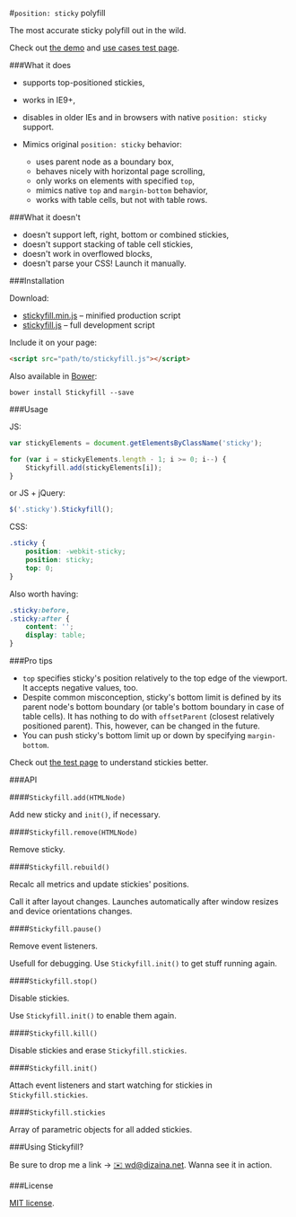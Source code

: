 #`position: sticky` polyfill

The most accurate sticky polyfill out in the wild.

Check out [the demo](http://wd.dizaina.net/en/scripts/stickyfill/) and [use cases test page](http://wilddeer.github.io/stickyfill/test/).

###What it does

- supports top-positioned stickies,
- works in IE9+,
- disables in older IEs and in browsers with native `position: sticky` support.
- Mimics original `position: sticky` behavior:

	- uses parent node as a boundary box,
	- behaves nicely with horizontal page scrolling,
	- only works on elements with specified `top`,
	- mimics native `top` and `margin-bottom` behavior,
	- works with table cells, but not with table rows.

###What it doesn't

- doesn't support left, right, bottom or combined stickies,
- doesn't support stacking of table cell stickies,
- doesn't work in overflowed blocks,
- doesn't parse your CSS! Launch it manually.

###Installation

Download:

- [stickyfill.min.js](https://raw.github.com/wilddeer/stickyfill/master/dist/stickyfill.min.js) – minified production script
- [stickyfill.js](https://raw.github.com/wilddeer/stickyfill/master/dist/stickyfill.js) – full development script

Include it on your page:

```html
<script src="path/to/stickyfill.js"></script>
```

Also available in [Bower](http://bower.io):

```
bower install Stickyfill --save
```

###Usage

JS:

```js
var stickyElements = document.getElementsByClassName('sticky');

for (var i = stickyElements.length - 1; i >= 0; i--) {
    Stickyfill.add(stickyElements[i]);
}
```

or JS + jQuery:

```js
$('.sticky').Stickyfill();
```

CSS:

```css
.sticky {
    position: -webkit-sticky;
    position: sticky;
    top: 0;
}
```

Also worth having:

```css
.sticky:before,
.sticky:after {
    content: '';
    display: table;
}
```

###Pro tips

- `top` specifies sticky's position relatively to the top edge of the viewport. It accepts negative values, too.
- Despite common misconception, sticky's bottom limit is defined by its parent node's bottom boundary (or table's bottom boundary in case of table cells). It has nothing to do with `offsetParent` (closest relatively positioned parent). This, however, can be changed in the future.
- You can push sticky's bottom limit up or down by specifying `margin-bottom`.

Check out [the test page](http://wilddeer.github.io/stickyfill/test/) to understand stickies better.

###API

####`Stickyfill.add(HTMLNode)`

Add new sticky and `init()`, if necessary.

####`Stickyfill.remove(HTMLNode)`

Remove sticky.

####`Stickyfill.rebuild()`

Recalc all metrics and update stickies' positions.

Call it after layout changes. Launches automatically after window resizes and device orientations changes.

####`Stickyfill.pause()`

Remove event listeners.

Usefull for debugging. Use `Stickyfill.init()` to get stuff running again.

####`Stickyfill.stop()`

Disable stickies.

Use `Stickyfill.init()` to enable them again.

####`Stickyfill.kill()`

Disable stickies and erase `Stickyfill.stickies`.

####`Stickyfill.init()`

Attach event listeners and start watching for stickies in `Stickyfill.stickies`.

####`Stickyfill.stickies`

Array of parametric objects for all added stickies.

###Using Stickyfill?

Be sure to drop me a link &rarr; [:envelope: wd@dizaina.net](mailto:wd@dizaina.net). Wanna see it in action.

###License

[MIT license](http://opensource.org/licenses/MIT).

